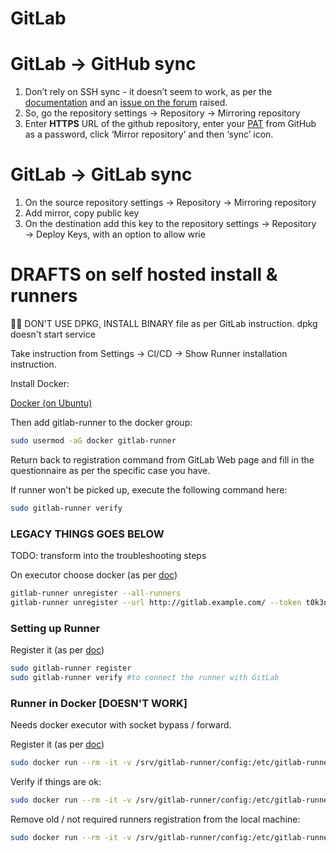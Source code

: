 # GitLab

# GitLab → GitHub sync

1. Don’t rely on SSH sync - it doesn’t seem to work, as per the [documentation](https://docs.gitlab.com/ee/user/project/repository/mirror/push.html#set-up-a-push-mirror-from-gitlab-to-github) and an [issue on the forum](https://forum.gitlab.com/t/issues-creating-push-mirror-to-github/61766/3) raised.
2. So, go the repository settings → Repository → Mirroring repository
3. Enter **HTTPS** URL of the github repository, enter your [PAT](https://github.com/settings/tokens) from GitHub as a password, click ‘Mirror repository’ and then ‘sync’ icon.

# GitLab → GitLab sync

1. On the source repository settings → Repository → Mirroring repository
2. Add mirror, copy public key
3. On the destination add this key to the repository settings → Repository → Deploy Keys, with an option to allow wrie

# DRAFTS on self hosted install & runners

<aside>
✍🏻 DON'T USE DPKG, INSTALL BINARY file as per GitLab instruction.
dpkg doesn't start service

</aside>

Take instruction from Settings → CI/CD → Show Runner installation instruction.

Install Docker:

[Docker (on Ubuntu)](Docker%20(on%20Ubuntu).md)

Then add gitlab-runner to the docker group:

```bash
sudo usermod -aG docker gitlab-runner
```

Return back to registration command from GitLab Web page and fill in the questionnaire as per the specific case you have.

If runner won't be picked up, execute the following command here:

```bash
sudo gitlab-runner verify 
```

### LEGACY THINGS GOES BELOW

TODO: transform into the troubleshooting steps

On executor choose docker (as per [doc](https://docs.gitlab.com/runner/executors/))

```bash
gitlab-runner unregister --all-runners
gitlab-runner unregister --url http://gitlab.example.com/ --token t0k3n
```

### Setting up Runner

Register it (as per [doc](https://docs.gitlab.com/runner/register/))

```bash
sudo gitlab-runner register
sudo gitlab-runner verify #to connect the runner with GitLab
```

### Runner in Docker [DOESN'T WORK]

Needs docker executor with socket bypass / forward.

Register it (as per [doc](https://docs.gitlab.com/runner/register/))

```bash
sudo docker run --rm -it -v /srv/gitlab-runner/config:/etc/gitlab-runner gitlab/gitlab-runner register
```

Verify if things are ok:

```bash
sudo docker run --rm -it -v /srv/gitlab-runner/config:/etc/gitlab-runner gitlab/gitlab-runner --debug verify
```

Remove old / not required runners registration from the local machine:

```bash
sudo docker run --rm -it -v /srv/gitlab-runner/config:/etc/gitlab-runner gitlab/gitlab-runner --debug verify --delete
```